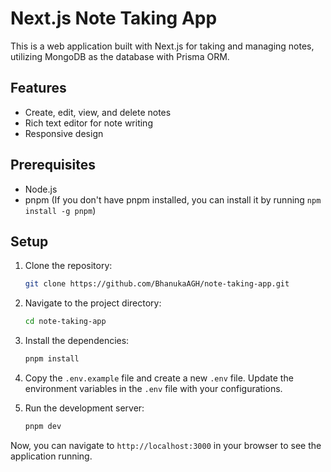 # Next.js Note Taking App

This is a web application built with Next.js for taking and managing notes, utilizing MongoDB as the database with Prisma ORM.

## Features

- Create, edit, view, and delete notes
- Rich text editor for note writing
- Responsive design

## Prerequisites

- Node.js
- pnpm (If you don't have pnpm installed, you can install it by running `npm install -g pnpm`)

## Setup

1. Clone the repository:

   ```bash
   git clone https://github.com/BhanukaAGH/note-taking-app.git
   ```

2. Navigate to the project directory:

   ```bash
   cd note-taking-app
   ```

3. Install the dependencies:

   ```bash
   pnpm install
   ```

4. Copy the `.env.example` file and create a new `.env` file. Update the environment variables in the `.env` file with your configurations.

5. Run the development server:

   ```bash
   pnpm dev
   ```

Now, you can navigate to `http://localhost:3000` in your browser to see the application running.
